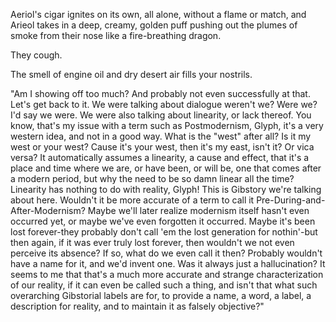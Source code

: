 Aeriol's cigar ignites on its own, all alone, without a flame or match, and Arieol takes in a deep, creamy, golden puff pushing out the plumes of smoke from their nose like a fire-breathing dragon.

They cough.

The smell of engine oil and dry desert air fills your nostrils.

"Am I showing off too much? And probably not even successfully at that. Let's get back to it. We were talking about dialogue weren't we? Were we? I'd say we were. We were also talking about linearity, or lack thereof. You know, that's my issue with a term such as Postmodernism, Glyph, it's a very western idea, and not in a good way. What is the "west" after all? Is it my west or your west? Cause it's your west, then it's my east, isn't it? Or vica versa? It automatically assumes a linearity, a cause and effect, that it's a place and time where we are, or have been, or will be, one that comes after a modern period, but why the need to be so damn linear all the time? Linearity has nothing to do with reality, Glyph! This is Gibstory we're talking about here. Wouldn't it be more accurate of a term to call it Pre-During-and-After-Modernism? Maybe we'll later realize modernism itself hasn't even occurred yet, or maybe we've even forgotten it occurred. Maybe it's been lost forever-they probably don't call 'em the lost generation for nothin'-but then again, if it was ever truly lost forever, then wouldn't we not even perceive its absence? If so, what do we even call it then? Probably wouldn't have a name for it, and we'd invent one. Was it always just a hallucination? It seems to me that that's a much more accurate and strange characterization of our reality, if it can even be called such a thing, and isn't that what such overarching Gibstorial labels are for, to provide a name, a word, a label, a description for reality, and to maintain it as falsely objective?"